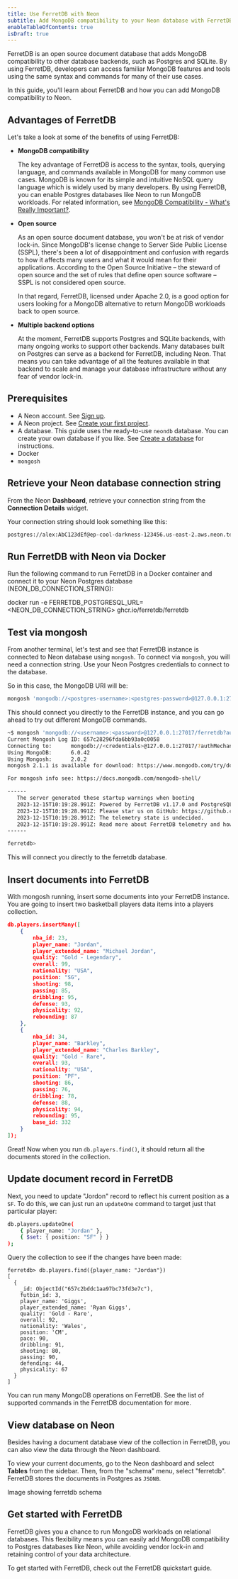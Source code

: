 ```yaml
---
title: Use FerretDB with Neon
subtitle: Add MongoDB compatibility to your Neon database with FerretDB
enableTableOfContents: true
isDraft: true
---
```


FerretDB is an open source document database that adds MongoDB compatibility to other database backends, such as Postgres and SQLite. By using FerretDB, developers can access familiar MongoDB features and tools using the same syntax and commands for many of their use cases.

In this guide, you'll learn about FerretDB and how you can add MongoDB compatibility to Neon.

## Advantages of FerretDB

Let's take a look at some of the benefits of using FerretDB:

- **MongoDB compatibility**

    The key advantage of FerretDB is access to the syntax, tools, querying language, and commands available in MongoDB for many common use cases. MongoDB is known for its simple and intuitive NoSQL query language which is widely used by many developers. By using FerretDB, you can enable Postgres databases like Neon to run MongoDB workloads. For related information, see [MongoDB Compatibility - What's Really Important?](https://blog.ferretdb.io/mongodb-compatibility-whats-really-important/).

- **Open source** 

    As an open source document database, you won't be at risk of vendor lock-in. Since MongoDB's license change to Server Side Public License (SSPL), there's been a lot of disappointment and confusion with regards to how it affects many users and what it would mean for their applications. According to the Open Source Initiative – the steward of open source and the set of rules that define open source software – SSPL is not considered open source.

    In that regard, FerretDB, licensed under Apache 2.0, is a good option for users looking for a MongoDB alternative to return MongoDB workloads back to open source.

- **Multiple backend options** 

    At the moment, FerretDB supports Postgres and SQLite backends, with many ongoing works to support other backends. Many databases built on Postgres can serve as a backend for FerretDB, including Neon. That means you can take advantage of all the features available in that backend to scale and manage your database infrastructure without any fear of vendor lock-in.

## Prerequisites

- A Neon account. See [Sign up](/docs/get-started-with-neon/signing-up).
- A Neon project. See [Create your first project](/docs/get-started-with-neon/setting-up-a-project).
- A database. This guide uses the ready-to-use `neondb` database. You can create your own database if you like. See [Create a database](/docs/manage/databases#create-a-database) for instructions.
- Docker
- `mongosh`

## Retrieve your Neon database connection string

From the Neon **Dashboard**, retrieve your connection string from the **Connection Details** widget.

Your connection string should look something like this:

<CodeBlock shouldWrap>

```bash
postgres://alex:AbC123dEf@ep-cool-darkness-123456.us-east-2.aws.neon.tech/neondb?sslmode=require
```

</CodeBlock>

## Run FerretDB with Neon via Docker

Run the following command to run FerretDB in a Docker container and connect it to your Neon Postgres database (NEON_DB_CONNECTION_STRING):

docker run -e FERRETDB_POSTGRESQL_URL=<NEON_DB_CONNECTION_STRING> ghcr.io/ferretdb/ferretdb

## Test via mongosh

From another terminal, let's test and see that FerretDB instance is connected to Neon database using `mongosh`. To connect via `mongosh`, you will need a connection string. Use your Neon Postgres credentials to connect to the database.

So in this case, the MongoDB URI will be:

```bash
mongosh 'mongodb://<postgres-username>:<postgres-password>@127.0.0.1:27017/ferretdb?authMechanism=PLAIN'
```

This should connect you directly to the FerretDB instance, and you can go ahead to try out different MongoDB commands.

```bash
~$ mongosh 'mongodb://<username>:<password>@127.0.0.1:27017/ferretdb?authMechanism=PLAIN'
Current Mongosh Log ID: 657c28296fda6bb93a0c0058
Connecting to:      mongodb://<credentials>@127.0.0.1:27017/?authMechanism=PLAIN&directConnection=true&serverSelectionTimeoutMS=2000&appName=mongosh+2.0.2
Using MongoDB:      6.0.42
Using Mongosh:      2.0.2
mongosh 2.1.1 is available for download: https://www.mongodb.com/try/download/shell

For mongosh info see: https://docs.mongodb.com/mongodb-shell/

------
   The server generated these startup warnings when booting
   2023-12-15T10:19:28.991Z: Powered by FerretDB v1.17.0 and PostgreSQL 15.4 on x86_64-pc-linux-gnu, compiled by gcc.
   2023-12-15T10:19:28.991Z: Please star us on GitHub: https://github.com/FerretDB/FerretDB.
   2023-12-15T10:19:28.991Z: The telemetry state is undecided.
   2023-12-15T10:19:28.991Z: Read more about FerretDB telemetry and how to opt out at https://beacon.ferretdb.io.
------

ferretdb>
```

This will connect you directly to the ferretdb database.

## Insert documents into FerretDB

With mongosh running, insert some documents into your FerretDB instance. You are going to insert two basketball players data items into a players collection.

```json
db.players.insertMany([
    {
        nba_id: 23,
        player_name: "Jordan",
        player_extended_name: "Michael Jordan",
        quality: "Gold - Legendary",
        overall: 99,
        nationality: "USA",
        position: "SG",
        shooting: 98,
        passing: 85,
        dribbling: 95,
        defense: 93,
        physicality: 92,
        rebounding: 87
    },
    {
        nba_id: 34,
        player_name: "Barkley",
        player_extended_name: "Charles Barkley",
        quality: "Gold - Rare",
        overall: 93,
        nationality: "USA",
        position: "PF",
        shooting: 86,
        passing: 76,
        dribbling: 78,
        defense: 88,
        physicality: 94,
        rebounding: 95,
        base_id: 332
    }
]);

```

Great! Now when you run `db.players.find()`, it should return all the documents stored in the collection.

## Update document record in FerretDB

Next, you need to update "Jordon" record to reflect his current position as a `SF`. To do this, we can just run an `updateOne` command to target just that particular player:

```bash
db.players.updateOne(
    { player_name: "Jordan" },
    { $set: { position: "SF" } }
);
```


Query the collection to see if the changes have been made:

```
ferretdb> db.players.find({player_name: "Jordan"})
[
  {
    _id: ObjectId("657c2bddc1aa97bc73fd3e7c"),
    futbin_id: 3,
    player_name: 'Giggs',
    player_extended_name: 'Ryan Giggs',
    quality: 'Gold - Rare',
    overall: 92,
    nationality: 'Wales',
    position: 'CM',
    pace: 90,
    dribbling: 91,
    shooting: 80,
    passing: 90,
    defending: 44,
    physicality: 67
  }
]
```

You can run many MongoDB operations on FerretDB. See the list of supported commands in the FerretDB documentation for more.

## View database on Neon

Besides having a document database view of the collection in FerretDB, you can also view the data through the Neon dashboard.

To view your current documents, go to the Neon dashboard and select **Tables** from the sidebar. Then, from the "schema" menu, select "ferretdb". FerretDB stores the documents in Postgres as `JSONB`.

Image showing ferretdb schema

## Get started with FerretDB

FerretDB gives you a chance to run MongoDB workloads on relational databases. This flexibility means you can easily add MongoDB compatibility to Postgres databases like Neon, while avoiding vendor lock-in and retaining control of your data architecture.

To get started with FerretDB, check out the FerretDB quickstart guide.

<NeedHelp/>